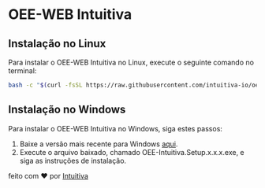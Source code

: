 # OEE-WEB Intuitiva

## Instalação no Linux

Para instalar o OEE-WEB Intuitiva no Linux, execute o seguinte comando no terminal:

```bash
bash -c "$(curl -fsSL https://raw.githubusercontent.com/intuitiva-io/oee-electron/main/install.sh)"
```

## Instalação no Windows

Para instalar o OEE-WEB Intuitiva no Windows, siga estes passos:

1. Baixe a versão mais recente para Windows [aqui](https://github.com/intuitiva-io/oee-electron/releases/latest).
2. Execute o arquivo baixado, chamado OEE-Intuitiva.Setup.x.x.x.exe, e siga as instruções de instalação.

feito com ❤️ por [Intuitiva](https://intuitiva.io)
